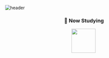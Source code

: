 ![header](https://capsule-render.vercel.app/api?type=slice&text=Hi%20there&animation=fadeIn&color=808080)

<h3 align="center">🌱 Now Studying</h3>
<p align="center">
  <img src="https://img.shields.io/badge/C++-00599C?style=forthebage&logo=C&2B&2B&logoColor=white"/ width="77px">&nbsp
  <img src="https://img.shields.io/badge/Unity-000000?style=forthebage&logo=Unity&logoColor=white"/ width="80px>&nbsp
</p>
<br>
